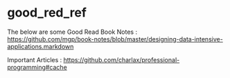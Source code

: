 # good_red_ref
The below are some Good Read
Book Notes : https://github.com/mgp/book-notes/blob/master/designing-data-intensive-applications.markdown

Important Articles : https://github.com/charlax/professional-programming#cache
